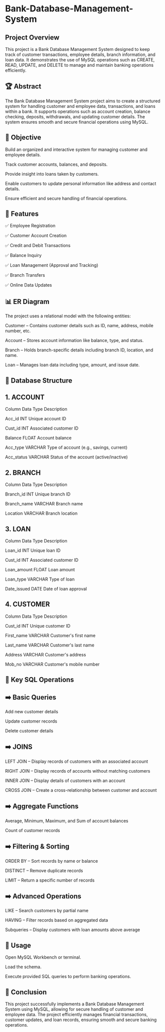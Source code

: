 # Bank-Database-Management-System

## Project Overview
This project is a Bank Database Management System designed to keep track of customer transactions, employee details, branch information, and loan data. It demonstrates the use of MySQL operations such as CREATE, READ, UPDATE, and DELETE to manage and maintain banking operations efficiently.

## 🏆 Abstract
The Bank Database Management System project aims to create a structured system for handling customer and employee data, transactions, and loans within a bank. It supports operations such as account creation, balance checking, deposits, withdrawals, and updating customer details. The system ensures smooth and secure financial operations using MySQL.

## 🎯 Objective
Build an organized and interactive system for managing customer and employee details.

Track customer accounts, balances, and deposits.

Provide insight into loans taken by customers.

Enable customers to update personal information like address and contact details.

Ensure efficient and secure handling of financial operations.


## 📌 Features
✅ Employee Registration

✅ Customer Account Creation

✅ Credit and Debit Transactions

✅ Balance Inquiry

✅ Loan Management (Approval and Tracking)

✅ Branch Transfers

✅ Online Data Updates


## 📊 ER Diagram
The project uses a relational model with the following entities:

Customer – Contains customer details such as ID, name, address, mobile number, etc.

Account – Stores account information like balance, type, and status.

Branch – Holds branch-specific details including branch ID, location, and name.

Loan – Manages loan data including type, amount, and issue date.

## 🏦 Database Structure
## 1. ACCOUNT
Column	Data Type	Description

Acc_id	INT	Unique account ID

Cust_id	INT	Associated customer ID

Balance	FLOAT	Account balance

Acc_type	VARCHAR	Type of account (e.g., savings, current)

Acc_status	VARCHAR	Status of the account (active/inactive)

## 2. BRANCH
Column	Data Type	Description

Branch_id	INT	Unique branch ID

Branch_name	VARCHAR	Branch name

Location	VARCHAR	Branch location

## 3. LOAN
Column	Data Type	Description

Loan_id	INT	Unique loan ID

Cust_id	INT	Associated customer ID

Loan_amount	FLOAT	Loan amount

Loan_type	VARCHAR	Type of loan

Date_issued	DATE	Date of loan approval

## 4. CUSTOMER
Column	Data Type	Description

Cust_id	INT	Unique customer ID

First_name	VARCHAR	Customer's first name

Last_name	VARCHAR	Customer's last name

Address	VARCHAR	Customer's address

Mob_no	VARCHAR	Customer's mobile number


## 🔎 Key SQL Operations
## ➡️ Basic Queries
Add new customer details

Update customer records

Delete customer details

## ➡️ JOINS
LEFT JOIN – Display records of customers with an associated account 

RIGHT JOIN – Display records of accounts without matching customers

INNER JOIN – Display details of customers with an account

CROSS JOIN – Create a cross-relationship between customer and account

## ➡️ Aggregate Functions
Average, Minimum, Maximum, and Sum of account balances

Count of customer records

## ➡️ Filtering & Sorting
ORDER BY – Sort records by name or balance

DISTINCT – Remove duplicate records

LIMIT – Return a specific number of records

## ➡️ Advanced Operations
LIKE – Search customers by partial name

HAVING – Filter records based on aggregated data

Subqueries – Display customers with loan amounts above average

## 🚀 Usage
Open MySQL Workbench or terminal.

Load the schema.

Execute provided SQL queries to perform banking operations.


## 📝 Conclusion
This project successfully implements a Bank Database Management System using MySQL, allowing for secure handling of customer and employee data. The project efficiently manages financial transactions, customer updates, and loan records, ensuring smooth and secure banking operations.

